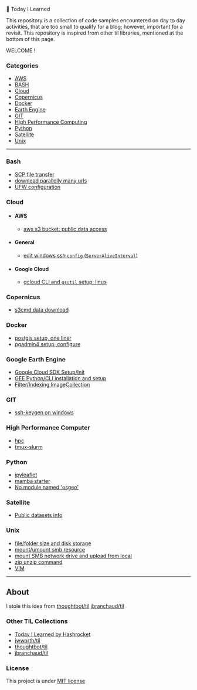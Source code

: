 📝 Today I Learned

This repository is a collection of code samples encountered on day to day activities, that are too small to qualify for a blog; however, important for a revisit. This repository is inspired from other til libraries, mentioned at the bottom of this page.

WELCOME !

### Categories

* [AWS](#aws)
* [BASH](#bash)
* [Cloud](#cloud)
* [Copernicus](#copernicus)
* [Docker](#docker)
* [Earth Engine](#google-earth-engine)
* [GIT](#git)
* [High Performance Computing](#hpc)
* [Python](#python)
* [Satellite](#satellite)
* [Unix](#unix)

---


### Bash
- [SCP file transfer](bash/scp.md)
- [download parallelly many urls](bash/download_multiple.md)
- [UFW configuration](bash/ufw.md)

### Cloud
- #### AWS
    - [aws s3 bucket: public data access](cloud/aws/s3_bucket_publicData.md)

- #### General
    - [edit windows ssh `config` (`ServerAliveInterval`)](cloud/general/ssh_config.md)

- #### Google Cloud
    - [gcloud CLI and `gsutil` setup: linux](cloud/google-cloud/gcloud_CLI_gsutil_setup.md)


### Copernicus
- [s3cmd data download](copernicus/s3cmd_dataspace_downloader.md)

### Docker
- [postgis setup, one liner](docker/postgresql-Initiate_createDb.md)
- [pgadmin4 setup, configure](docker/docker-pgadmin4.md)

### Google Earth Engine
- [Google Cloud SDK Setup/Init](google-earth-engine/google-cloud-sdk.md)
- [GEE Python/CLI installation and setup](google-earth-engine/python_cli_setup.md)
- [Filter/Indexing ImageCollection](google-earth-engine/filt_ImageCollection.md)

### GIT
- [ssh-keygen on windows](git/ssh-keygen(win).md)

### High Performance Computer
- [hpc](hpc/mamba-setup.md)
- [tmux-slurm](hpc/tmux_and_slurm_instructions.md)

### Python
- [ipyleaflet](python/ipyleaflet.ipynb)
- [mamba starter](python/mambaStater.md)
- [No module named 'osgeo'](python/osgeo-mamba.md)

### Satellite
- [Public datasets info](satellite/readme.md)

### Unix
- [file/folder size and disk storage](unix/FileSize_DiskStorage.md)
- [mount/umount smb resource](unix/smb_mount_umount.md)
- [mount SMB network drive and upload from local](unix/smb_fileshare.md)
- [zip unzip command](unix/zip_unzip.md)
- [VIM](unix/vim.md)








---

## About

I stole this idea from
[thoughtbot/til](https://github.com/thoughtbot/til)
[jbranchaud/til](https://github.com/jbranchaud/til)

### Other TIL Collections

* [Today I Learned by Hashrocket](https://til.hashrocket.com)
* [jwworth/til](https://github.com/jwworth/til)
* [thoughtbot/til](https://github.com/thoughtbot/til)
* [jbranchaud/til](https://github.com/jbranchaud/til)

### License
This project is under [MIT license](#license)